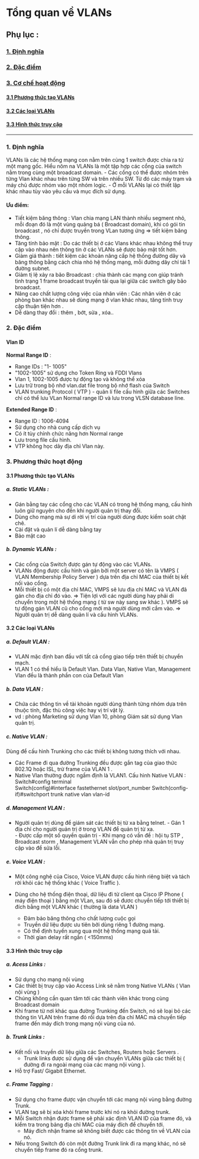 # Tổng quan về VLANs

## Phụ lục :
### [1. Định nghĩa](#dn)
### [2. Đặc điểm](#dd)
### [3. Cơ chế hoạt động](#cc)
#### 	[3.1 Phương thức tạo VLANs](#met)
#### 	[3.2 Các loại VLANs](#type)
#### 	[3.3 Hình thức truy cập](#way)
		
<hr>
		
### <a name="dn"> 1. Định nghĩa </a>

VLANs là các hệ thống mạng con nằm trên cùng 1 switch được chia ra từ một mạng gốc. Hiểu nôm na VLANs là một tập hợp các cổng của switch nằm trong cùng một broadcast domain. 
	- Các cổng có thể được nhóm trên từng Vlan khác nhau trên từng SW và trên nhiều SW. Từ đó các máy trạm và máy chủ được nhóm vào một nhóm logic.
	- Ở mỗi VLANs lại có thiết lập khác nhau tùy vào yêu cầu và mục đích sử dụng.
	
#### Ưu điểm: 

- Tiết kiệm băng thông : Vlan chia mạng LAN thành nhiều segment nhỏ, mỗi đoạn đó là một vùng quảng bá ( Broadcast domain), khi có gói tin broadcast , nó chỉ được truyền trong VLan tương ứng => tiết kiệm băng thông.
- Tăng tính bảo mật : Do các thiết bị ở các Vlans khác nhau không thể truy cập vào nhau nên thông tin ở các VLANs sẽ được bảo mật tốt hơn.
- Giảm giá thành : tiết kiệm các khoản nâng cấp hệ thống đường dây và băng thông bằng cách chia nhỏ hệ thống mạng, mỗi đường dây chỉ tải 1 đường subnet.
- Giảm tị lệ xảy ra bão Broadcast : chia thành các mạng con giúp tránh tình trạng 1 frame broadcast truyền tải qua lại giữa các switch gây bão broadcast. 
- Nâng cao chất lượng công việc của nhân viên : Các nhân viên ở các phòng ban khác nhau sẽ dùng mạng ở vlan khác nhau, tăng tính truy cập thuận tiện hơn .
- Dễ dàng thay đổi : thêm , bớt, sửa , xóa..

### <a name="dd"> 2. Đặc điểm </a>

#### Vlan ID

**Normal Range ID** : 
	
- Range IDs : "1- 1005"
- "1002-1005" sử dụng cho Token Ring và FDDI Vlans
- Vlan 1, 1002-1005 được tự động tạo và không thể xóa
- Lưu trữ trong bộ nhớ vlan.dat file trong bộ nhớ flash của Switch
- VLAN trunking Protocol ( VTP ) - quản lí file cấu hình giữa các Switches chỉ có thể lưu VLan Normal range ID và lưu trong VLSN database line.
	
**Extended Range ID** :
	
- Range ID : 1006-4094
- Sử dụng cho nhà cung cấp dịch vụ
- Có ít tùy chỉnh chức năng hơn Normal range
- Lưu trong file cấu hình.
- VTP không học dãy địa chỉ Vlan này.
		
### <a name="cc"> 3. Phương thức hoạt động </a>
#### <a name="met"> 3.1 Phương thức tạo VLANs </a>

##### a. Static VLANs :

- Gán bằng tay các cổng cho các VLAN có trong hệ thống mạng, cấu hình luôn giữ nguyên cho đến khi người quản trị thay đổi.
- Dùng cho mạng mà sự di rời vị trí của người dùng được kiểm soát chặt chẽ.
- Cài đặt và quản lí dễ dàng bằng tay
- Bảo mật cao
 
##### b. Dynamic VLANs :


- Các cổng của Switch được gán tự động vào các VLANs.
- VLANs động được cấu hình và gán bởi một server có tên là VMPS ( VLAN Membership Policy Server ) dựa trên địa chỉ MAC của thiết bị kết nối vào cổng.
- Mỗi thiết bị có một địa chỉ MAC, VMPS sẽ lưu địa chỉ MAC và VLAN đã gán cho địa chỉ đó vào. 
=> Tiện lợi với các người dùng hay phải di chuyển trong một hệ thống mạng ( từ sw này sang sw khác ). VMPS sẽ tự động gán VLAN cũ cho cổng mới mà người dùng mới cắm vào.
=> Người quản trị dễ dàng quản lí và cấu hình VLANs.

#### <a name="type"> 3.2 Các loại VLANs </a>

##### a. Default VLAN :

- VLAN mặc định ban đầu với tất cả cổng giao tiếp trên thiết bị chuyển mạch.
- VLAN 1 có thể hiểu là Default Vlan. Data Vlan, Native Vlan, Management Vlan đều là thành phần con của Default Vlan

##### b. Data VLAN :

- Chứa các thông tin về tài khoản người dùng thành từng nhóm dựa trên thuộc tính, đặc thù công việc hay vị trí vật lý.
- vd : phòng Marketing sử dụng Vlan 10, phòng Giám sát sử dụng Vlan quản trị.

##### c. Native VLAN :

Dùng để cấu hình Trunking cho các thiết bị không tương thích với nhau.
- Các Frame đi qua đường Trunking đều được gắn tag của giao thức 802.1Q hoặc ISL, trừ frame của VLAN 1 .
- Native Vlan thường được ngầm định là VLAN1.
Cấu hình Native VLAN :
Switch#config terminal  
Switch(config)#interface fastethernet slot/port_number 
Switch(config-if)#switchport trunk native vlan vlan-id


##### d. Management VLAN :

- Người quản trị dùng để giám sát các thiết bị từ xa bằng telnet.
      - Gán 1 địa chỉ cho người quản trị ở trong VLAN để quản trị từ xa.      
      - Được cấp một số quyền quản trị 
      - Khi mạng có vấn đề : hội tụ STP , Broadcast storm , Management VLAN vẫn cho phép nhà quản trị truy cập vào để sửa lỗi.
	  
	  

##### e. Voice VLAN :

- Một công nghệ của Cisco, Voice VLAN được cấu hình riêng biệt và tách rời khỏi các hệ thống khác ( Voice Traffic ).
- Dùng cho hệ thống điện thoại, dữ liệu đi từ client qa Cisco IP Phone ( máy điện thoại )  bằng một VLan, sau đó sẽ đươc chuyển tiếp tới thiết bị đích bằng một VLAN khác ( thường là data VLAN )
 
	+ Đảm bảo băng thông cho chất lượng cuộc gọi
	+ Truyền dữ liệu được ưu tiên bởi dùng riêng 1 đường mạng.
	+ Có thể định tuyến xung qua một hệ thống mạng quá tải.
	+ Thời gian delay rất ngắn ( <150mms)
		
#### <a name="way"> 3.3 Hình thức truy cập </a>

##### a. Acess Links :

- Sử dụng cho mạng nội vùng
- Các thiết bị truy cập vào Access Link sẽ nằm trong Native VLANs ( Vlan nội vùng )
- Chúng không cần quan tâm tới các thành viên khác trong cùng Broadcast domain
- Khi frame từ nơi khác qua đường Trunking đến Switch, nó sẽ loại bỏ các thông tin VLAN trên frame đó rồi dựa trên địa chỉ MAC mà chuyển tiếp frame đến máy đích trong mạng nội vùng của nó.


##### b. Trunk Links :

- Kết nối và truyền dữ liệu giữa các Switches, Routers hoặc Servers .
   + Trunk links được sử dụng để vận chuyển VLANs giữa các thiết bị ( đường đi ra ngoài mạng của các mạng nội vùng ).
- Hỗ trợ Fast/ Gigabit Ethernet.


##### c. Frame Tagging :

- Sử dụng cho frame được vận chuyển tới các mạng nội vùng bằng đường Trunk. 
- VLAN tag sẽ bị xóa khỏi frame trước khi nó ra khỏi đường trunk. 
- Mỗi Switch nhận được frame sẽ phải xác định VLAN ID của frame đó, và kiểm tra trong bảng địa chỉ MAC của máy đích để chuyển tới.
   + Máy đích nhận frame sẽ không biết được các thông tin về VLAN của nó.
- Nếu trong Switch đó còn một đường Trunk link đi ra mạng khác, nó sẽ chuyển tiếp frame đó ra cổng trunk.






